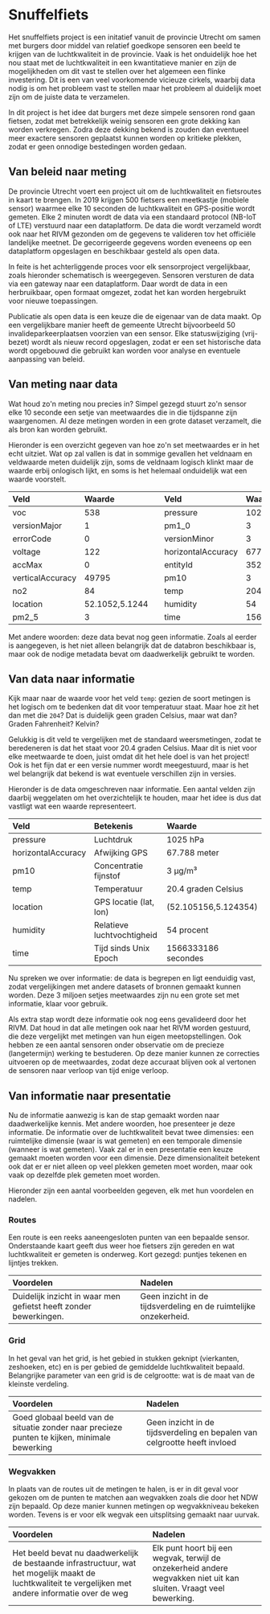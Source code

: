# Snuffelfiets



Het snuffelfiets project is een initatief vanuit de provincie Utrecht om samen met burgers door middel van relatief goedkope sensoren een beeld te krijgen van de luchtkwaliteit in de provincie. Vaak is het onduidelijk hoe het nou staat met de luchtkwaliteit in een kwantitatieve manier en zijn de mogelijkheden om dit vast te stellen over het algemeen een flinke investering. Dit is een van veel voorkomende vicieuze cirkels, waarbij data nodig is om het probleem vast te stellen maar het probleem al duidelijk moet zijn om de juiste data te verzamelen.

In dit project is het idee dat burgers met deze simpele sensoren rond gaan fietsen, zodat met betrekkelijk weinig sensoren een grote dekking kan worden verkregen. Zodra deze dekking bekend is zouden dan eventueel meer exactere sensoren geplaatst kunnen worden op kritieke plekken, zodat er geen onnodige bestedingen worden gedaan.

## Van beleid naar meting

De provincie Utrecht voert een project uit om de luchtkwaliteit en fietsroutes in kaart te brengen. In 2019 krijgen 500 fietsers een meetkastje \(mobiele sensor\) waarmee elke 10 seconden de luchtkwaliteit en GPS-positie wordt gemeten. Elke 2 minuten wordt de data via een standaard protocol \(NB-IoT of LTE\) verstuurd naar een dataplatform. De data die wordt verzameld wordt ook naar het RIVM gezonden om de gegevens te valideren tov het officiële landelijke meetnet. De gecorrigeerde gegevens worden eveneens op een dataplatform opgeslagen en beschikbaar gesteld als open data.

In feite is het achterliggende proces voor elk sensorproject vergelijkbaar, zoals hieronder schematisch is weergegeven. Sensoren versturen de data via een gateway naar een dataplatform. Daar wordt de data in een herbruikbaar, open formaat omgezet, zodat het kan worden hergebruikt voor nieuwe toepassingen.

Publicatie als open data is een keuze die de eigenaar van de data maakt. Op een vergelijkbare manier heeft de gemeente Utrecht bijvoorbeeld 50 invalideparkeerplaatsen voorzien van een sensor. Elke statuswijziging \(vrij-bezet\) wordt als nieuw record opgeslagen, zodat er een set historische data wordt opgebouwd die gebruikt kan worden voor analyse en eventuele aanpassing van beleid.

## Van meting naar data

Wat houd zo'n meting nou precies in? Simpel gezegd stuurt zo'n sensor elke 10 seconde een setje van meetwaardes die in die tijdspanne zijn waargenomen. Al deze metingen worden in een grote dataset verzamelt, die als bron kan worden gebruikt.

Hieronder is een overzicht gegeven van hoe zo'n set meetwaardes er in het echt uitziet. Wat op zal vallen is dat in sommige gevallen het veldnaam en veldwaarde meten duidelijk zijn, soms de veldnaam logisch klinkt maar de waarde erbij onlogisch lijkt, en soms is het helemaal onduidelijk wat een waarde voorstelt.

| Veld | Waarde |  | Veld | Waarde |
| :--- | :--- | :--- | :--- | :--- |
| voc | 538 |  | pressure | 1025 |
| versionMajor | 1 |  | pm1\_0 | 3 |
| errorCode | 0 |  | versionMinor | 3 |
| voltage | 122 |  | horizontalAccuracy | 67788 |
| accMax | 0 |  | entityId | 352...447 |
| verticalAccuracy | 49795 |  | pm10 | 3 |
| no2 | 84 |  | temp | 204 |
| location | 52.1052,5.1244 |  | humidity | 54 |
| pm2\_5 | 3 |  | time | 1566333186 |

Met andere woorden: deze data bevat nog geen informatie. Zoals al eerder is aangegeven, is het niet alleen belangrijk dat de databron beschikbaar is, maar ook de nodige metadata bevat om daadwerkelijk gebruikt te worden.

## Van data naar informatie

Kijk maar naar de waarde voor het veld `temp`: gezien de soort metingen is het logisch om te bedenken dat dit voor temperatuur staat. Maar hoe zit het dan met die `204`? Dat is duidelijk geen graden Celsius, maar wat dan? Graden Fahrenheit? Kelvin?

Gelukkig is dit veld te vergelijken met de standaard weersmetingen, zodat te beredeneren is dat het staat voor 20.4 graden Celsius. Maar dit is niet voor elke meetwaarde te doen, juist omdat dit het hele doel is van het project! Ook is het fijn dat er een versie nummer wordt meegestuurd, maar is het wel belangrijk dat bekend is wat eventuele verschillen zijn in versies.

Hieronder is de data omgeschreven naar informatie. Een aantal velden zijn daarbij weggelaten om het overzichtelijk te houden, maar het idee is dus dat vastligt wat een waarde representeert.

| Veld | Betekenis | Waarde |
| :--- | :--- | :--- |
| pressure | Luchtdruk | 1025 hPa |
| horizontalAccuracy | Afwijking GPS | 67.788 meter |
| pm10 | Concentratie fijnstof | 3 µg/m³ |
| temp | Temperatuur | 20.4 graden Celsius |
| location | GPS locatie \(lat, lon\) | \(52.105156,5.124354\) |
| humidity | Relatieve luchtvochtigheid | 54 procent |
| time | Tijd sinds Unix Epoch | 1566333186 secondes |

Nu spreken we over informatie: de data is begrepen en ligt eenduidig vast, zodat vergelijkingen met andere datasets of bronnen gemaakt kunnen worden. Deze 3 miljoen setjes meetwaardes zijn nu een grote set met informatie, klaar voor gebruik.

Als extra stap wordt deze informatie ook nog eens gevalideerd door het RIVM. Dat houd in dat alle metingen ook naar het RIVM worden gestuurd, die deze vergelijkt met metingen van hun eigen meetopstellingen. Ook hebben ze een aantal sensoren onder observatie om de precieze \(langetermijn\) werking te bestuderen. Op deze manier kunnen ze correcties uitvoeren op de meetwaardes, zodat deze accuraat blijven ook al vertonen de sensoren naar verloop van tijd enige verloop.

## Van informatie naar presentatie

Nu de informatie aanwezig is kan de stap gemaakt worden naar daadwerkelijke kennis. Met andere woorden, hoe presenteer je deze informatie. De informatie over de luchtkwaliteit bevat twee dimensies: een ruimtelijke dimensie \(waar is wat gemeten\) en een temporale dimensie \(wanneer is wat gemeten\). Vaak zal er in een presentatie een keuze gemaakt moeten worden voor een dimensie. Deze dimensionaliteit betekent ook dat er er niet alleen op veel plekken gemeten moet worden, maar ook vaak op dezelfde plek gemeten moet worden.

Hieronder zijn een aantal voorbeelden gegeven, elk met hun voordelen en nadelen.

### Routes

Een route is een reeks aaneengesloten punten van een bepaalde sensor. Onderstaande kaart geeft dus weer hoe fietsers zijn gereden en wat luchtkwaliteit er gemeten is onderweg. Kort gezegd: puntjes tekenen en lijntjes trekken.

| Voordelen | Nadelen |
| :--- | :--- |
| Duidelijk inzicht in waar men gefietst heeft zonder bewerkingen. | Geen inzicht in de tijdsverdeling en de ruimtelijke onzekerheid. |

### Grid

In het geval van het grid, is het gebied in stukken geknipt \(vierkanten, zeshoeken, etc\) en is per gebied de gemiddelde luchtkwaliteit bepaald. Belangrijke parameter van een grid is de celgrootte: wat is de maat van de kleinste verdeling.

| Voordelen | Nadelen |
| :--- | :--- |
| Goed globaal beeld van de situatie zonder naar precieze punten te kijken, minimale bewerking | Geen inzicht in de tijdsverdeling en bepalen van celgrootte heeft invloed |

### Wegvakken

In plaats van de routes uit de metingen te halen, is er in dit geval voor gekozen om de punten te matchen aan wegvakken zoals die door het NDW zijn bepaald. Op deze manier kunnen metingen op wegvakkniveau bekeken worden. Tevens is er voor elk wegvak een uitsplitsing gemaakt naar uurvak.

| Voordelen | Nadelen |
| :--- | :--- |
| Het beeld bevat nu daadwerkelijk de bestaande infrastructuur, wat het mogelijk maakt de luchtkwaliteit te vergelijken met andere informatie over de weg | Elk punt hoort bij een wegvak, terwijl de onzekerheid andere wegvakken niet uit kan sluiten. Vraagt veel bewerking. |

